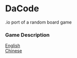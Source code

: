# DaCode
.io port of a random board game

### Game Description
[English](https://boardgamegeek.com/boardgame/8946/da-vinci-code)  
[Chinese](https://blog.xuite.net/tacox0127/rx002/37191665-%5B%E8%A6%8F%E5%89%87%5D+%E7%B5%82%E6%A5%B5%E5%AF%86%E7%A2%BC+Da+Vinci+Code+(Coda))  
